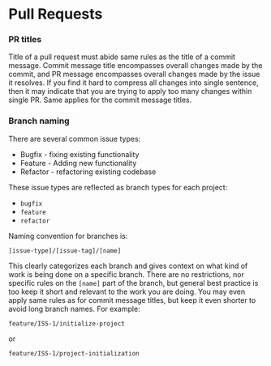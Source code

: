 # Pull Requests

### PR titles

Title of a pull request must abide same rules as the title of a commit message. Commit message title encompasses overall changes made by the commit, and PR message encompasses overall changes made by the issue it resolves. If you find it hard to compress all changes into single sentence, then it may indicate that you are trying to apply too many changes within single PR. Same applies for the commit message titles.

### Branch naming

There are several common issue types:

- Bugfix - fixing existing functionality
- Feature - Adding new functionality
- Refactor - refactoring existing codebase

These issue types are reflected as branch types for each project:

- `bugfix`
- `feature`
- `refactor`

Naming convention for branches is:

```
[issue-type]/[issue-tag]/[name]
```

This clearly categorizes each branch and gives context on what kind of work is being done on a specific branch. There are no restrictions, nor specific rules on the `[name]` part of the branch, but general best practice is too keep it short and relevant to the work you are doing. You may even apply same rules as for commit message titles, but keep it even shorter to avoid long branch names. For example:

```
feature/ISS-1/initialize-project
```

or 

```
feature/ISS-1/project-initialization
```